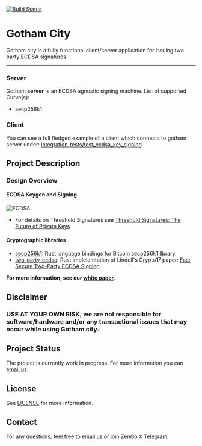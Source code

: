 [![Build Status](https://travis-ci.org/KZen-networks/gotham-city.svg?branch=master)](https://travis-ci.org/KZen-networks/gotham-city)

Gotham City
=====================================
Gotham city is a fully functional client/server application for issuing two party ECDSA signatures.

-------
### Server
Gotham **server** is an ECDSA agnostic signing machine.
List of supported Curve(s):

 * secp256k1

### Client
You can see a full fledged example of a client which connects to gotham server under: [integration-tests/test_ecdsa_key_signing](https://github.com/ZenGo-X/gotham-city/blob/master/integration-tests/tests/ecdsa.rs#L109)

[//]: # (List of supported Coin&#40;s&#41;:)

[//]: # ()
[//]: # ( * BTC)

[//]: # ()
[//]: # (**Extending the client to support more coin&#40;s&#41; is easy as long as the Elliptic Curve and signing scheme of the new blockchain are supported. In the case a blockchain is using secp256k1 together with ECDSA, the same keygen and signing code can be reused.**)

[//]: # ()
[//]: # (| ![Demo]&#40;misc/demo.gif&#41; |)

[//]: # (|-----------------------------|)


[//]: # (Elements)

[//]: # (-------)

[//]: # ()
[//]: # (|                                                 | Gotham Server                                | Gotham Client                                |)

[//]: # (| -------------------------------------------- | -------------------------------------------- |--------------------------------------------)

[//]: # (| Description | RESTful web service exposing APIs for two party ECDSA key generation and signing | Bitcoin minimalist decentralized wallet CLI app |)

[//]: # (| Instructions | [View]&#40;gotham-server/README.md&#41; | [View]&#40;gotham-client/README.md&#41; |)

Project Description
-------

### Design Overview

#### ECDSA Keygen and Signing
![ECDSA](misc/ecdsa-illustration.png)
* For details on Threshold Signatures see [Threshold Signatures: The Future of Private Keys](https://medium.com/kzen-networks/threshold-signatures-private-key-the-next-generation-f27b30793b)

#### Cryptographic libraries
* [secp256k1](https://github.com/rust-bitcoin/rust-secp256k1/): Rust language bindings for Bitcoin secp256k1 library.
* [two-party-ecdsa](https://github.com/KZen-networks/two-party-ecdsa): Rust implelemtation of Lindell's Crypto17 paper: [Fast Secure Two-Party ECDSA Signing](https://eprint.iacr.org/2017/552)

[//]: # (### White paper overview)

[//]: # (#### Abstract)

[//]: # (We demonstrate a Bitcoin wallet that utilizes two party ECDSA &#40;2P-ECDSA&#41;.)

[//]: # (Our architecture relies on a simple client-server communication)

[//]: # (model. We show support for 2 party deterministic child derivation)

[//]: # (&#40;2P-HD&#41;, secret share rotation and verifiable recovery. We discuss the)

[//]: # (opportunities and challenges of using a multi-party wallet.)

[//]: # ()
[//]: # (#### Background)

[//]: # (For end-users, cryptocurrencies and blockchain-based assets are hard to store and manage.)

[//]: # (One of the reasons is the tradeoff between security and availability.)

[//]: # (Storing private keys safely requires dedicated hardware or extreme security measures which make using the coins)

[//]: # (on a daily basis difficult. Threshold cryptography provides ways to distribute the private key and digital signing.)

[//]: # (This can potentially benefit security but at the same time reveal new challenges such as availability, ownership and recovery.)

[//]: # (Bitcoin is utilizing ECDSA as the signing scheme. There is an active line of research for practical and efficient multi-party ECDSA schemes.)

**For more information, see our [white paper](white-paper/white-paper.pdf)**.

[//]: # (### Comperative Performance)

[//]: # (The comparison was done on an Intel i9-8950HK &#40;2.9GHz&#41; using localhost for server &#40;no real network&#41;. The numbers are mean for 20 runs of 2P-ECDSA KeyGen and 50 runs for 2P-ECDSA Signing. Standard deviation is inconsistent but for both implementations it is order of magnitude smaller than mean value.)

[//]: # ()
[//]: # (|        Implementation         |   Gotham city &#40;this repo&#41;    |    [Unbound]&#40;https://github.com/unbound-tech/blockchain-crypto-mpc&#41;       | )

[//]: # (|-------------------------------|------------------------|------------------------|)

[//]: # (| 2P-ECDSA KeyGen                      |        1.05 s            |      **0.813** s           |)

[//]: # (|    2P-ECDSA Signing    |      **0.153** s        |      0.206 s     |)

Disclaimer
-------
### **USE AT YOUR OWN RISK, we are not responsible for software/hardware and/or any transactional issues that may occur while using Gotham city.**

Project Status
-------
The project is currently work in progress. For more information you can [email us](mailto:github@kzencorp.com).

License
-------
See [LICENSE](LICENSE) for more information.

Contact
-------
For any questions, feel free to [email us](mailto:github@kzencorp.com) or join ZenGo X [Telegram](https://t.me/joinchat/ET1mddGXRoyCxZ-7).
